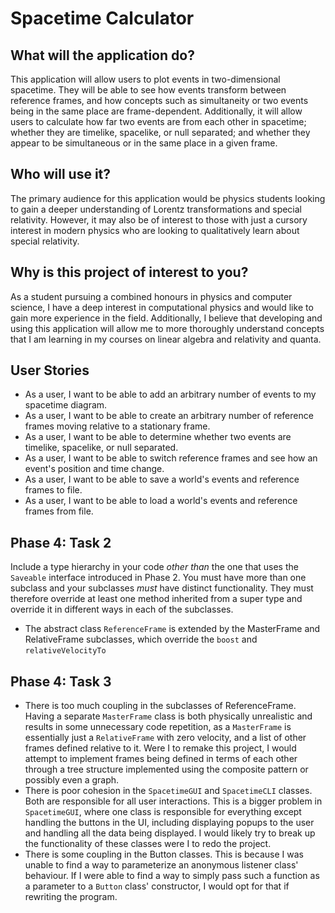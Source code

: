 # Spacetime Calculator

## What will the application do?

This application will allow users to plot events in two-dimensional spacetime. They will be able to see how events transform between reference frames, and how concepts such as simultaneity or two events being in the same place are frame-dependent. Additionally, it will allow users to calculate how far two events are from each other in spacetime; whether they are timelike, spacelike, or null separated; and whether they appear to be simultaneous or in the same place in a given frame.

## Who will use it?

The primary audience for this application would be physics students looking to gain a deeper understanding of Lorentz transformations and special relativity. However, it may also be of interest to those with just a cursory interest in modern physics who are looking to qualitatively learn about special relativity.

## Why is this project of interest to you?

As a student pursuing a combined honours in physics and computer science, I have a deep interest in computational physics and would like to gain more experience in the field. Additionally, I believe that developing and using this application will allow me to more thoroughly understand concepts that I am learning in my courses on linear algebra and relativity and quanta.

## User Stories

* As a user, I want to be able to add an arbitrary number of events to my spacetime diagram.
* As a user, I want to be able to create an arbitrary number of reference frames moving relative to a stationary frame.
* As a user, I want to be able to determine whether two events are timelike, spacelike, or null separated.
* As a user, I want to be able to switch reference frames and see how an event's position and time change.
* As a user, I want to be able to save a world's events and reference frames to file.
* As a user, I want to be able to load a world's events and reference frames from file.

## Phase 4: Task 2

Include a type hierarchy in your code *other than* the one that uses the `Saveable`    interface introduced in Phase 2.  You must have more than one subclass and your subclasses *must* have distinct functionality.  They must therefore override at least one method inherited from a super type and override it in different ways in each of the subclasses.

* The abstract class `ReferenceFrame` is extended by the MasterFrame and RelativeFrame subclasses, which override the `boost` and `relativeVelocityTo`

## Phase 4: Task 3

* There is too much coupling in the subclasses of ReferenceFrame. Having a separate `MasterFrame` class is both physically unrealistic and results in some unnecessary code repetition, as a `MasterFrame` is essentially just a `RelativeFrame` with zero velocity, and a list of other frames defined relative to it. Were I to remake this project, I would attempt to implement frames being defined in terms of each other through a tree structure implemented using the composite pattern or possibly even a graph.
* There is poor cohesion in the `SpacetimeGUI` and `SpacetimeCLI` classes. Both are responsible for all user interactions. This is a bigger problem in `SpacetimeGUI`, where one class is responsible for everything except handling the buttons in the UI, including displaying popups to the user and handling all the data being displayed. I would likely try to break up the functionality of these classes were I to redo the project.
* There is some coupling in the Button classes. This is because I was unable to find a way to parameterize an anonymous listener class' behaviour. If I were able to find a way to simply pass such a function as a parameter to a `Button` class' constructor, I would opt for that if rewriting the program.